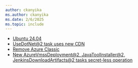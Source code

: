 ```yaml
---
author: ckanyika
ms.author: ckanyika
ms.date: 2/6/2025
ms.topic: include
---
```


- [Ubuntu 24.04](#ubuntu-24-04)
- [UseDotNet@2 task uses new CDN](#usedotnet@2-task-uses-new-cdn)
- [Remove Azure Classic](#remove-azure-classic)
- [New AzureVmssDeployment@2, JavaToolInstaller@2, JenkinsDownloadArtifacts@2 tasks secret-less operation](#new-azurevmssdeployment@2-javatoolinstaller@2-jenkinsdownloadartifacts@2-tasks-secret-less-operation)